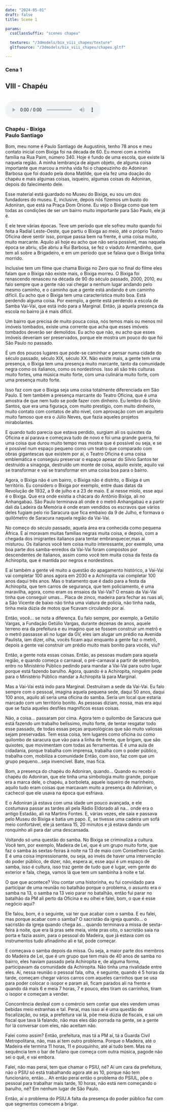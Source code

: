 ```yaml
---
date: "2024-05-01"
draft: false
title: Scene 1

params:
  cssClassSuffix: "scenes chapeu"

  textures: "/3dmodels/bix_viii_chapeu/texture"
  gltfsource: "/3dmodels/bix_viii_chapeu/chapeu.gltf"

---
```

### Cena 1
## VIII - Chapéu
<canvas id="c"></canvas>
<br>
<audio controls class="">
    <source src="/audio/Andreolli-Bixiga_Paulo.mp3"> type="audio/mpeg">Your browser does not support the audio element.
</audio>
<h3>Chapéu - Bixiga<br>Paulo Santiago</h3>
<p>Bom, meu nome é Paulo Santiago de Augustinis, tenho 78 anos e meu contato inicial com Bixiga foi na década de 60. Eu morei com a minha família na Rua Paim, número 340. Hoje é fundo de uma escola, que existe lá naquela região. A minha lembrança de algum objeto, de alguma coisa importante que marcou a minha vida foi o chapeuzinho do Adoniran Barbosa que foi doado pela dona Matilde, que ela fez uma doação do chapéu e mais algumas coisas, isqueiro, algumas coisas do Adoniran, depois do falecimento dele.</p>

<p>Esse material está guardado no Museu do Bixiga, eu sou um dos fundadores do museu. E, inclusive, depois nós fizemos um busto do Adoniran, que está na Praça Dom Orione.  Eu vejo o Bixiga como que tem todas as condições de ser um bairro muito importante para São Paulo, ele já é.</p>

<p>E ele teve várias épocas. Teve um período que ele sofreu muito quando foi feita a Radial Leste-Oeste, que partiu o Bixiga ao meio, até  o próprio Teatro Oficina deve sentir isso, porque passa bem na frente, é uma coisa muito, muito marcante. Aquilo ali hoje eu acho que não seria possível, mas naquela época se abriu, sSe abriu a Rui Barbosa, se fez o viaduto Armandinho, que tem ali sobre a Brigadeiro, e em um período que se falava que o Bixiga tinha morrido.</p>

<p>Inclusive tem um filme que chama Bixiga no Zero que no final do filme eles falam que o Bixiga não existe mais, o Bixiga morreu. O Bixiga foi renascendo renasceu na década de 90 do século passado, 2000, 2010, eu falo sempre que a gente não vai chegar a nenhum lugar andando pelo mesmo caminho, e o caminho que a gente está andando é um caminho difícil. Eu acho que o Bixiga tem uma característica muito boa. Está perdendo alguma coisa. Por exemplo, a gente está perdendo a escola de Samba Vai-Vai, que está indo para a Marginal. Então, já aquela presença da escola no bairro já é mais difícil.</p>

<p>Um bairro que precisa de muito pouca coisa, nós temos mais ou menos mil imóveis tombados, existe uma corrente que acha que esses imóveis tombados deverão ser demolidos. Eu acho que não, eu acho que esses imóveis deveriam ser preservados, porque ele mostra um pouco do que foi São Paulo no passado.</p>

<p>É um dos poucos lugares que pode-se caminhar e pensar numa cidade do século passado, século XIX, século XX. Não existe mais, a gente tem uma presença, o Bixiga tem uma presença muito marcante, tanto da comunidade negra como os italianos, como os nordestinos. Isso ali são três culturas muito fortes, uma música muito forte, com uma culinária muito forte, com uma presença muito forte.</p>

<p>Isso faz com que o Bixiga seja uma coisa totalmente diferenciada em São Paulo. E tem também a presença marcante do Teatro Oficina, que  é uma amostra de que nem tudo se pode fazer com dinheiro. Eu lembro do Silvio Santos, que era uma figuraça, com muito prestígio, com muito dinheiro, muito contato com contatos de alto nível, com aprovação com um arquiteto muito famoso que era o Júlio Neves, que fazia aqueles projetos mirabolantes.</p>

<p>E quando tudo parecia que estava perdido, surgiam ali os quixotes da Oficina e aí parava e começava tudo de novo e foi uma grande guerra, foi uma coisa que durou muito tempo mas mostra que é possível ou seja, e se é possível num espaço pequeno como um teatro que comparado com obras gigantescas que existem por aí, o Teatro Oficina é uma coisa emblemática e conseguiu preservar o espaço apesar do Silvio Santos ter destruído a sinagoga, destruído um monte de coisa, aquilo existe, aquilo vai se transformar e vai se transformar em uma coisa boa para o bairro.</p>

<p>Agora, o Bixiga não é um bairro, o Bixiga não é distrito, o Bixiga é um território. Eu considero o Bixiga por exemplo, entre duas datas da Revolução de 1932, a 9 de julho e a 23 de maio. E aí nesse miolo, esse aqui é o Bixiga. Que era onde existia a chácara do Antônio Bixiga, ali no Anhangabaú. São Paulo terminava ali onde é o metrô Anhangabaú e a partir dali da Ladeira da Memória é onde eram vendidos os escravos que vários deles fugiam pelo rio Saracura que fica embaixo da 9 de Julho, e formava o quilômetro de Saracura naquela região da Vai-Vai.</p>

<p>No começo do século passado, aquela área era conhecida como pequena África. E aí moravam muitas famílias negras muita coisa, e depois, com a chegada dos imigrantes italianos para tentar embranquecer,mas aí misturou. Os italianos você tem coisa muito interessante, por exemplo, uma boa parte dos samba-enredos da Vai-Vai foram compostos por descendentes de italianos, assim como você tem muita coisa da festa da Achiropita, que é mantida por negros e nordestinos.</p>

<p>E aí também a gente vê muito a questão do apagamento histórico, a Vai-Vai vai completar 100 anos agora em 2030 e a Achiropita vai completar 100 anos daqui três anos. Mas o tratamento que é dado para a festa da Achiropita, que tem carros de segurança, que tem policiamento, é uma maravilha, agora, como eram os ensaios da Vai-Vai? O ensaio da Vai-Vai tinha que conseguir umas... Placa de zinco, madeira para fechar as ruas ali, a São Vicente de baixo não tinha uma viatura de polícia, não tinha nada, tinha meia dúzia de motos que ficavam circulando por aí.</p>

<p>Então, você… se nota a diferença. Eu falo sempre, por exemplo, a Getúlio Vargas, a Fundação Getúlio Vargas, durante dezenas de anos, aquele terreno era da prefeitura e eu imagino que se fossem construir um metrô e o metrô passasse ali no lugar da GV, eles iam alugar um prédio na Avenida Paulista, iam dizer, olha, vocês ficam aqui enquanto a gente faz o metrô, depois a gente vai construir um prédio muito mais bonito para vocês, viu?</p>

<p>Então, a gente nota essas coisas. Então, as pessoas mudam para aquela região, e quando começa o carnaval, o pré-carnaval a partir de setembro, entro no Ministério Público pedindo para mandar a Vai-Vai para outro lugar porque está fazendo barulho. Agora, quando é a Achiropita, ninguém pede para o Ministério Público mandar a Achiropita lá para Marginal.</p>

<p>Mas a Vai-Vai está indo para Marginal. Destruíram a sede da Vai-Vai. Eu falo sempre com o pessoal, imagina aquela pequena sede, daqui 50 anos, daqui 100 anos, aquilo ali seria uma oficina do samba. Seria um local que estaria marcado com um território bonito. As pessoas diziam, nossa, mas era aqui que se fazia aqueles desfiles magníficos essas coisas.</p>

<p>Não, a coisa… passaram por cima. Agora tem o quilombo de Saracura que está fazendo um trabalho belíssimo, muito forte, de tentar resgatar todo esse passado, de todas essas peças arqueológicas que são muito valiosas sejam preservadas.  Tem essa coisa, tem lugares como oficina ou como quilombo de saracura que vão para a linha de frente, que brigam, que são quixotes, que movimentam com todas as ferramentas. E é uma aula de cidadania, porque trabalha com imprensa, trabalha com o poder público, trabalha com, mobiliza a comunidade Então, com isso, faz com que um grupo pequeno...seja invencível.  Bate, mas fica.</p>

<p>Bom, a presença do chapéu do Adoniran, quando... Quando eu recebi o chapéu do Adoniran, que ele tinha uma simbologia muito grande, porque era a marca dele, o chapéu, a borboleta, aquele isqueiro de marinheiro, aquilo tudo eram coisas que marcavam muito a presença do Adoniran, o cachecol que ele usava na época que esfriava.</p>

<p>E o Adoniran já estava com uma idade um pouco avançada, e ele costumava passar as tardes ali pela Rádio Eldorado ali na... onde era o antigo Estadão, ali na Martins Fontes. E, várias vezes, ele saía e passava pelo Museu do Bixiga e batia um papo. E, se tivesse uma cadeira um sofá meio confortável, ele já sentava 15, 20 minutos e já estava dando um ronquinho ali para dar uma descansada.</p>

<p>Voltando só uma questão do samba. No Bixiga se criminaliza a cultura. Você tem, por exemplo, Madeira de Lei, que é um grupo muito forte, que faz o samba às sextas-feiras à noite na 13 de maio com Conselheiro Carrão. E é uma coisa impressionante, ou seja, ao invés de haver uma intervenção do poder público, de dizer, não, espera aí, esse aqui é um espaço de samba, isso é cultura, isso traz gente de tudo que é lugar, vem gente do exterior e fala, chega, vamos lá que tem um sambinha à noite e tal.</p>

<p>O que que acontece? Vou contar uma historinha, eu fui convidado para participar de uma reunião no batalhão  porque o problema, o assunto era o samba na 13, o samba na 13 veio parar no batalhão, então fui parar no batalhão da PM ali perto da Oficina e eu olhei e falei, bom, o que é esse negócio aqui?</p>

<p>Ele falou, bom, é o seguinte, vai ter que acabar com o samba. E eu falei, mas porque acabar com o samba? O sacristão da igreja quando...  o sacristão da igreja quando chega às... quando terminava a missa de sexta-feira à noite, que era lá pras sete meia, vinte pras oito, o sacristão saía na porta e fazia assim, para o pessoal do Madeira, que já estava com os instrumentos tudo afinadinho ali e tal, pode começar.</p>

<p>E começava o samba depois da missa. Ou seja, a maior parte dos membros do Madeira de Lei, que é um grupo que tem mais de 40 anos de samba no bairro, eles haviam passado pela Achiropita e, de alguma forma, participavam da comunidade da Achiropita. Não tinha uma rivalidade entre eles. Aí, nessa reunião o pessoal fala, olha, é seguinte, quando é 5 horas da tarde, começam chegar vários carros com aqueles carrinhos que se usa para poder colocar o isopor e param ali, ficam parados ali na frente e quando dá mais 6 e meia 7 horas, 7 e pouco, eles tiram os carrinhos, tiram o isopor e começam a vender.</p>

<p>Concorrência desleal com o comércio sem contar que eles vendem umas bebidas meio estranhas e tal.  Peraí, mas isso aí é uma questão de fiscalização, ou seja, a prefeitura vai lá, põe meia dúzia de fiscais, e sai um fiscal que tava lá falando, não mas eles dão porrada na gente, se a gente for lá conversar com eles, não aceitam não.</p>

<p>Falei como assim? Então, prefeitura, mas tá a PM aí, tá a Guarda Civil Metropolitana, não, mas aí tem outro problema. Porque o Madeira, até o Madeira ele termina 11 horas, 11 e pouquinho, até aí tudo bem. Mas na sequência tem o bar de fulano que começa com outra música, pagode não sei o quê, e vai embora.</p>

<p>Falei, não mas peraí, tem que chamar o PSIU, né? Aí um cara da prefeitura, não o PSIU só está trabalhando agora até as 10, porque não tem funcionário, então... Ah então peraí então o problema do PSIUL, põe o pessoal para trabalhar mais tarde, 10 horas, não está nem começando o barulho, né? Em nenhum lugar de São Paulo.</p>

<p>Então, aí o problema do PSIU.A falta da presença do poder público faz com que segmentos comecem a brigar.</p>
